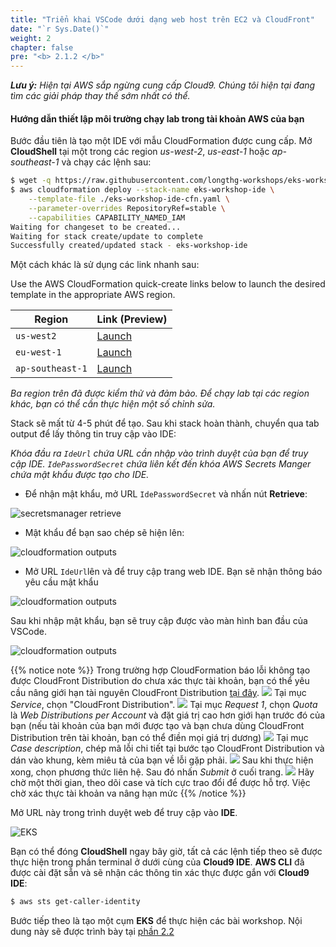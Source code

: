 ```yaml
---
title: "Triển khai VSCode dưới dạng web host trên EC2 và CloudFront"
date: "`r Sys.Date()`"
weight: 2
chapter: false
pre: "<b> 2.1.2 </b>"
---
```


**_Lưu ý:_** _Hiện tại AWS sắp ngừng cung cấp Cloud9. Chúng tôi hiện tại đang tìm các giải pháp thay thế sớm nhất có thể._

#### **Hướng dẫn thiết lập môi trường chạy lab trong tài khoản AWS của bạn**

Bước đầu tiên là tạo một IDE với mẫu CloudFormation được cung cấp. Mở **CloudShell** tại một trong các region _us-west-2_, _us-east-1_ hoặc _ap-southeast-1_ và chạy các lệnh sau:

```bash test=false
$ wget -q https://raw.githubusercontent.com/longthg-workshops/eks-workshop-v2-fork/cloud-ide/lab/cfn/ec2-workshop-cloud-ide-cfn.yaml -O eks-workshop-ide-cfn.yaml
$ aws cloudformation deploy --stack-name eks-workshop-ide \
    --template-file ./eks-workshop-ide-cfn.yaml \
    --parameter-overrides RepositoryRef=stable \
    --capabilities CAPABILITY_NAMED_IAM
Waiting for changeset to be created...
Waiting for stack create/update to complete
Successfully created/updated stack - eks-workshop-ide
```

Một cách khác là sử dụng các link nhanh sau:

Use the AWS CloudFormation quick-create links below to launch the desired template in the appropriate AWS region.

| Region           | Link       (Preview)                                                                                                                                                                                                                                                                                                           |
| ---------------- | ------------------------------------------------------------------------------------------------------------------------------------------------------------------------------------------------------------------------------------------------------------------------------------------------------------------------------- |
| `us-west2`       | [Launch](https://us-west-2.console.aws.amazon.com/cloudformation/home#/stacks/quickcreate?templateUrl=https://ws-assets-prod-iad-r-pdx-f3b3f9f1a7d6a3d0.s3.us-west-2.amazonaws.com/39146514-f6d5-41cb-86ef-359f9d2f7265/eks-workshop-vscode-cfn.yaml&stackName=eks-workshop-ide&param_RepositoryRef=VAR::MANIFESTS_REF)         |
| `eu-west-1`      | [Launch](https://eu-west-1.console.aws.amazon.com/cloudformation/home#/stacks/quickcreate?templateUrl=https://ws-assets-prod-iad-r-dub-85e3be25bd827406.s3.eu-west-1.amazonaws.com/39146514-f6d5-41cb-86ef-359f9d2f7265/eks-workshop-vscode-cfn.yaml&stackName=eks-workshop-ide&param_RepositoryRef=VAR::MANIFESTS_REF)         |
| `ap-southeast-1` | [Launch](https://ap-southeast-1.console.aws.amazon.com/cloudformation/home#/stacks/quickcreate?templateUrl=https://ws-assets-prod-iad-r-sin-694a125e41645312.s3.ap-southeast-1.amazonaws.com/39146514-f6d5-41cb-86ef-359f9d2f7265/eks-workshop-ide-cfn.yaml&stackName=eks-workshop-ide&param_RepositoryRef=VAR::MANIFESTS_REF") |

_Ba region trên đã được kiểm thử và đảm bảo. Để chạy lab tại các region khác, bạn có thể cần thực hiện một số chỉnh sửa._

Stack sẽ mất từ 4-5 phút để tạo. Sau khi stack hoàn thành, chuyển qua tab output để lấy thông tin truy cập vào IDE:

_Khóa đầu ra `IdeUrl` chứa URL cần nhập vào trình duyệt của bạn để truy cập IDE. `IdePasswordSecret` chứa liên kết đến khóa AWS Secrets Manger chứa mật khẩu được tạo cho IDE._

- Để nhận mật khẩu, mở URL `IdePasswordSecret` và nhấn nút **Retrieve**:

![secretsmanager retrieve](../../../images/2/1/2/vscode-password-retrieve.webp)

- Mật khẩu để bạn sao chép sẽ hiện lên:

![cloudformation outputs](../../../images/2/1/2/vscode-password-visible.webp)

- Mở URL `IdeUrl`lên và để truy cập trang web IDE. Bạn sẽ nhận thông báo yêu cầu mật khẩu

![cloudformation outputs](../../../images/2/1/2/vscode-password.webp)

Sau khi nhập mật khẩu, bạn sẽ truy cập được vào màn hình ban đầu của VSCode.

![cloudformation outputs](../../../images/2/1/2/vscode-splash.webp)


{{% notice note %}}
Trong trường hợp CloudFormation báo lỗi không tạo được CloudFront Distribution do chưa xác thực tài khoản, bạn có thể yêu cầu nâng giới hạn tài nguyên CloudFront Distribution [tại đây](https://support.console.aws.amazon.com/support/home#/case/create?issueType=service-limit-increase).
![](../../../images/2/1/2/quota-failed-01.jpg?featherlight=false&width=30pc)
Tại mục _Service_, chọn "CloudFront Distribution".
![](../../../images/2/1/2/quota-inc-01.jpg?featherlight=false&width=90pc)
Tại mục _Request 1_, chọn _Quota_ là _Web Distributions per Account_ và đặt giá trị cao hơn giới hạn trước đó của bạn (nếu tài khoản của bạn mới được tạo và bạn chưa dùng CloudFront Distribution trên tài khoản, bạn có thể điền mọi giá trị dương)
![](../../../images/2/1/2/quota-inc-02.jpg?featherlight=false&width=90pc)
Tại mục _Case description_, chép mã lỗi chi tiết tại bước tạo CloudFront Distribution và dán vào khung, kèm miêu tả của bạn về lỗi gặp phải.
![](../../../images/2/1/2/quota-inc-03.jpg?featherlight=false&width=90pc)
Sau khi thực hiện xong, chọn phương thức liên hệ. Sau đó nhấn _Submit_ ở cuối trang.
![](../../../images/2/1/2/quota-inc-04.jpg?featherlight=false&width=90pc)
Hãy chờ một thời gian, theo dõi case và tích cực trao đổi để được hỗ trợ. Việc chờ xác thực tài khoản va nâng hạn mức
{{% /notice %}}


Mở URL này trong trình duyệt web để truy cập vào **IDE**.

![EKS](../../../images/2/1/2/vsc-web.png?featherlight=false&width=90pc)

Bạn có thể đóng **CloudShell** ngay bây giờ, tất cả các lệnh tiếp theo sẽ được thực hiện trong phần terminal ở dưới cùng của **Cloud9 IDE**. **AWS CLI** đã được cài đặt sẵn và sẽ nhận các thông tin xác thực được gắn với **Cloud9 IDE**:

```bash test=false
$ aws sts get-caller-identity
```

Bước tiếp theo là tạo một cụm **EKS** để thực hiện các bài workshop. Nội dung này sẽ được trình bày tại [phần 2.2](../../2.2-cluster-creation/)
